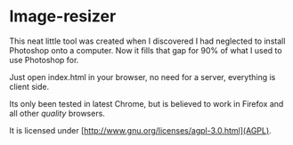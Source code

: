 # Image-resizer

This neat little tool was created when I discovered I had neglected to install Photoshop
onto a computer. Now it fills that gap for 90% of what I used to use Photoshop for.

Just open index.html in your browser, no need for a server, everything is client side.

Its only been tested in latest Chrome, but is believed to work in Firefox and all other *quality* browsers.

It is licensed under [http://www.gnu.org/licenses/agpl-3.0.html](AGPL).

